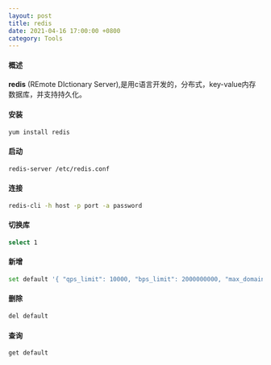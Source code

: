 ```yaml
---
layout: post
title: redis
date: 2021-04-16 17:00:00 +0800
category: Tools
---
```


#### 概述
**redis** (REmote DIctionary Server),是用c语言开发的，分布式，key-value内存数据库，并支持持久化。
#### 安装
```bash
yum install redis
```
#### 启动
```bash
redis-server /etc/redis.conf
```
#### 连接
```bash
redis-cli -h host -p port -a password
```
#### 切换库
```bash
select 1
```
#### 新增
```bash
set default '{ "qps_limit": 10000, "bps_limit": 2000000000, "max_domain_len": 0, "proxy": 0}'
```
#### 删除
```bash
del default
```
#### 查询
```bash
get default
```